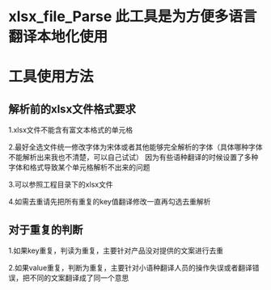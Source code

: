 # xlsx_file_Parse 此工具是为方便多语言翻译本地化使用
#  工具使用方法
##  解析前的xlsx文件格式要求

1.xlsx文件不能含有富文本格式的单元格

2.最好全选文件统一修改字体为宋体或者其他能够完全解析的字体（具体哪种字体不能解析出来我也不清楚，可以自己试试）
因为有些语种翻译的时候设置了多种字体和格式导致某个单元格解析不出来的问题

3.可以参照工程目录下的xlsx文件

4.如需去重请先把所有重复的key值翻译修改一直再勾选去重解析

##  对于重复的判断
1.如果key重复，判读为重复，主要针对产品没对提供的文案进行去重

2.如果value重复，判断为重复，主要针对小语种翻译人员的操作失误或者翻译错误，把不同的文案翻译成了同一个意思
